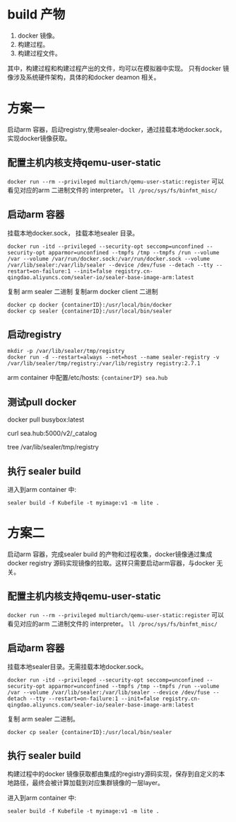 # build 产物

1. docker 镜像。
2. 构建过程。
3. 构建过程文件。

其中，构建过程和构建过程产出的文件，均可以在模拟器中实现。 只有docker 镜像涉及系统硬件架构，具体的和docker deamon 相关。

# 方案一

启动arm 容器，启动registry,使用sealer-docker，通过挂载本地docker.sock，实现docker镜像获取。

## 配置主机内核支持qemu-user-static

`docker run --rm --privileged multiarch/qemu-user-static:register`
可以看见对应的arm 二进制文件的 interpreter。
`ll /proc/sys/fs/binfmt_misc/`

## 启动arm 容器

挂载本地docker.sock， 挂载本地sealer 目录。

`docker run -itd --privileged --security-opt seccomp=unconfined --security-opt apparmor=unconfined --tmpfs /tmp --tmpfs /run --volume /var --volume /var/run/docker.sock:/var/run/docker.sock --volume /var/lib/sealer:/var/lib/sealer --device /dev/fuse --detach --tty --restart=on-failure:1 --init=false registry.cn-qingdao.aliyuncs.com/sealer-io/sealer-base-image-arm:latest`

复制 arm sealer 二进制 复制arm docker client 二进制

```shell
docker cp docker {containerID}:/usr/local/bin/docker
docker cp sealer {containerID}:/usr/local/bin/sealer
```

## 启动registry

```shell
mkdir -p /var/lib/sealer/tmp/registry
docker run -d --restart=always --net=host --name sealer-registry -v /var/lib/sealer/tmp/registry:/var/lib/registry registry:2.7.1
```

arm container 中配置/etc/hosts: `{containerIP} sea.hub`

## 测试pull docker

docker pull busybox:latest

curl sea.hub:5000/v2/_catalog

tree /var/lib/sealer/tmp/registry

## 执行 sealer build

进入到arm container 中:

```shell
sealer build -f Kubefile -t myimage:v1 -m lite .
```

# 方案二

启动arm 容器，完成sealer build 的产物和过程收集，docker镜像通过集成docker registry 源码实现镜像的拉取。这样只需要启动arm容器，与docker 无关。

## 配置主机内核支持qemu-user-static

`docker run --rm --privileged multiarch/qemu-user-static:register`
可以看见对应的arm 二进制文件的 interpreter。
`ll /proc/sys/fs/binfmt_misc/`

## 启动arm 容器

挂载本地sealer目录。无需挂载本地docker.sock。

`docker run -itd --privileged --security-opt seccomp=unconfined --security-opt apparmor=unconfined --tmpfs /tmp --tmpfs /run --volume /var --volume /var/lib/sealer:/var/lib/sealer --device /dev/fuse --detach --tty --restart=on-failure:1 --init=false registry.cn-qingdao.aliyuncs.com/sealer-io/sealer-base-image-arm:latest`

复制 arm sealer 二进制。

```shell
docker cp sealer {containerID}:/usr/local/bin/sealer
```

## 执行 sealer build

构建过程中的docker 镜像获取都由集成的registry源码实现，保存到自定义的本地路径，最终会被计算加载到对应集群镜像的一层layer。

进入到arm container 中:

```shell
sealer build -f Kubefile -t myimage:v1 -m lite .
```